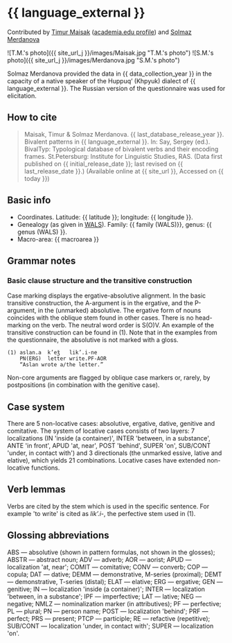 # {{ language_external }}
Contributed by [Timur Maisak](https://iling-ran.ru/web/ru/scholars/maisak) ([academia.edu profile](https://iling-ran.academia.edu/TimurMaisak)) and [Solmaz Merdanova](https://iling-ran.ru/web/ru/scholars/merdanova)

![T.M.'s photo]({{ site_url_j }}/images/Maisak.jpg "T.M.'s photo")
![S.M.'s photo]({{ site_url_j }}/images/Merdanova.jpg "S.M.'s photo")

Solmaz Merdanova provided the data in {{ data_collection_year }} in the capacity of a native speaker of the Huppuq’ (Khpyuk) dialect of {{ language_external }}. The Russian version of the questionnaire was used for elicitation. 

## How to cite
> Maisak, Timur & Solmaz Merdanova. {{ last_database_release_year }}. Bivalent patterns in {{ language_external }}. 
> In: Say, Sergey (ed.). BivalTyp: 
> Typological database of bivalent verbs and their encoding frames. 
> St.Petersburg: Institute for Linguistic Studies, RAS. 
> (Data first published on {{ initial_release_date }}; last revised on {{ last_release_date }}.) 
> (Available online at {{ site_url }}, Accessed on {{ today }})

## Basic info
- Coordinates. Latitude: {{ latitude }}; longitude: {{ longitude }}.
- Genealogy (as given in [WALS](https://wals.info/)). Family: {{ family (WALS)}}, genus: {{ genus (WALS) }}.
- Macro-area: {{ macroarea }} 

## Grammar notes
### Basic clause structure and the transitive construction

Case marking displays the ergative-absolutive alignment. In the basic transitive construction, the A-argument is in the ergative, and the P-argument, in the (unmarked) absolutive. The ergative form of nouns coincides with the oblique stem found in other cases. There is no head-marking on the verb. The neutral word order is S(O)V. An example of the transitive construction can be found in (1). Note that in the examples from the questionnaire, the absolutive is not marked with a gloss.

```
(1) aslan.a  k’eǯ   lik’.i-ne  
    PN(ERG)  letter write.PF-AOR 
    “Aslan wrote a/the letter.”

```

Non-core arguments are flagged by oblique case markers or, rarely, by postpositions (in combination with the genitive case).

## Case system
There are 5 non-locative cases: absolutive, ergative, dative, genitive and comitative. The system of locative cases consists of two layers: 7 localizations (IN 'inside (a container)', INTER 'between, in a substance', ANTE 'in front', APUD 'at, near', POST 'behind', SUPER 'on', SUB/CONT 'under, in contact with') and 3 directionals (the unmarked essive, lative and elative), which yields 21 combinations. Locative cases have extended non-locative functions. 

## Verb lemmas
Verbs are cited by the stem which is used in the specific sentence. For example 'to write' is cited as *lik’.i-*, the perfective stem used in (1).

## Glossing abbreviations
ABS — absolutive (shown in pattern formulas, not shown in the glosses); ABSTR — abstract noun; ADV — adverb; AOR — aorist; APUD — localization 'at, near'; COMIT — comitative; CONV — converb; COP — copula; DAT — dative; DEMM — demonstrative, M-series (proximal); DEMT — demonstrative, T-series (distal); ELAT — elative; ERG — ergative; GEN — genitive; IN — localization 'inside (a container)'; INTER — localization 'between, in a substance'; IPF — imperfective; LAT — lative; NEG — negative; NMLZ — nominalization marker (in attributives); PF — perfective; PL — plural; PN — person name; POST — localization 'behind'; PRF — perfect; PRS — present; PTCP — participle; RE — refactive (repetitive); SUB/CONT — localization 'under, in contact with'; SUPER — localization 'on'.
